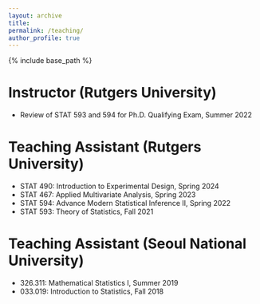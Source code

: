 ```yaml
---
layout: archive
title: 
permalink: /teaching/
author_profile: true
---
```


{% include base_path %}

Instructor (Rutgers University)
======
* Review of STAT 593 and 594 for Ph.D. Qualifying Exam, Summer 2022

Teaching Assistant (Rutgers University)
======
* STAT 490: Introduction to Experimental Design, Spring 2024
* STAT 467: Applied Multivariate Analysis, Spring 2023
* STAT 594: Advance Modern Statistical Inference II, Spring 2022
* STAT 593: Theory of Statistics, Fall 2021


Teaching Assistant (Seoul National University)
======
* 326.311: Mathematical Statistics I, Summer 2019
* 033.019: Introduction to Statistics, Fall 2018
